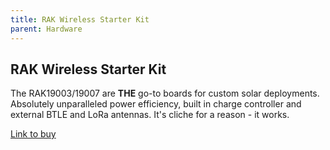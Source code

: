 ```yaml
---
title: RAK Wireless Starter Kit
parent: Hardware
---
```

## RAK Wireless Starter Kit
The RAK19003/19007 are **THE** go-to boards for custom solar deployments. Absolutely unparalleled power efficiency, built in charge controller and external BTLE and LoRa antennas. It's cliche for a reason - it works.
  
[Link to buy](https://store.rokland.com/products/rak-wireless-wisblock-meshtastic-starter-kit)